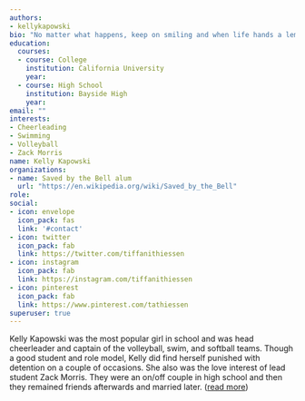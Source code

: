 ```yaml
---
authors:
- kellykapowski
bio: "No matter what happens, keep on smiling and when life hands a lemon, make some lemonade."
education:
  courses:
  - course: College
    institution: California University
    year: 
  - course: High School
    institution: Bayside High
    year: 
email: ""
interests:
- Cheerleading
- Swimming
- Volleyball
- Zack Morris
name: Kelly Kapowski
organizations:
- name: Saved by the Bell alum
  url: "https://en.wikipedia.org/wiki/Saved_by_the_Bell"
role: 
social:
- icon: envelope
  icon_pack: fas
  link: '#contact'
- icon: twitter
  icon_pack: fab
  link: https://twitter.com/tiffanithiessen
- icon: instagram
  icon_pack: fab
  link: https://instagram.com/tiffanithiessen
- icon: pinterest
  icon_pack: fab
  link: https://www.pinterest.com/tathiessen
superuser: true
---
```


Kelly Kapowski was the most popular girl in school and was head cheerleader and captain of the volleyball, swim, and softball teams. Though a good student and role model, Kelly did find herself punished with detention on a couple of occasions. She also was the love interest of lead student Zack Morris. They were an on/off couple in high school and then they remained friends afterwards and married later. ([read more](https://savedbythebell.fandom.com/wiki/Kelly_Kapowski))
